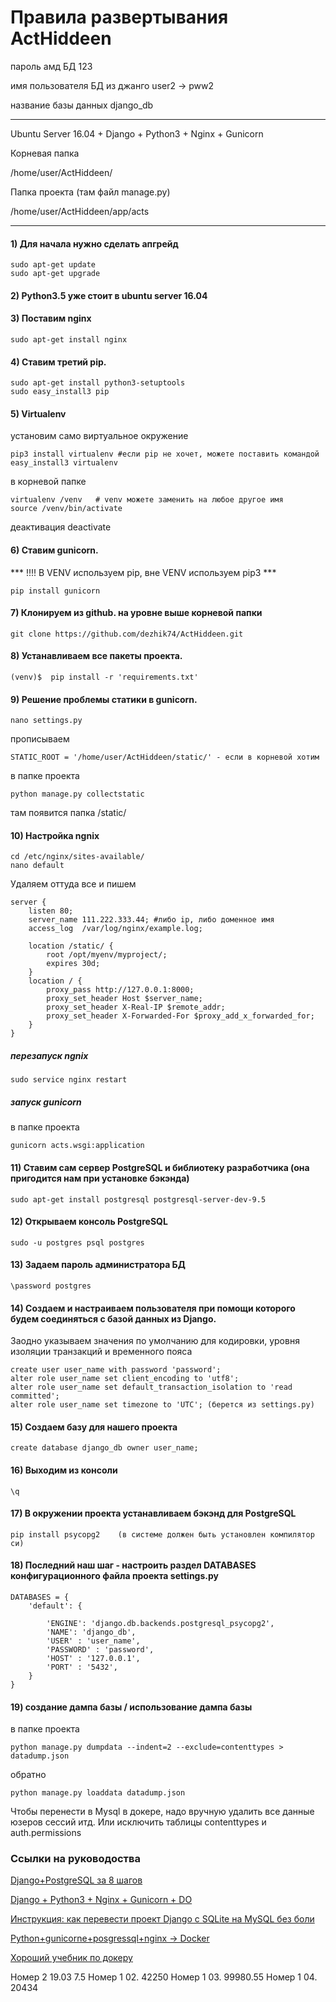 # Правила развертывания ActHiddeen

пароль амд БД 123

имя пользователя БД из джанго user2 -> pww2

название базы данных django_db
***
Ubuntu Server 16.04 + Django + Python3 + Nginx + Gunicorn

Корневая папка

/home/user/ActHiddeen/

Папка проекта (там файл manage.py)

/home/user/ActHiddeen/app/acts
***
#### 1) Для начала нужно сделать апгрейд
```
sudo apt-get update
sudo apt-get upgrade
```
#### 2) Python3.5 уже стоит в ubuntu server 16.04

#### 3) Поставим nginx
```
sudo apt-get install nginx
```
#### 4) Ставим третий pip.
```
sudo apt-get install python3-setuptools
sudo easy_install3 pip
```
#### 5) Virtualenv
установим само виртуальное окружение
```
pip3 install virtualenv #если pip не хочет, можете поставить командой easy_install3 virtualenv
```
в корневой папке
```
virtualenv /venv   # venv можете заменить на любое другое имя
source /venv/bin/activate
```
деактивация deactivate

#### 6) Ставим gunicorn. 
*** !!!! В VENV используем pip, вне VENV используем pip3 ***
```
pip install gunicorn
```
#### 7) Клонируем из github. на уровне выше корневой папки 
```
git clone https://github.com/dezhik74/ActHiddeen.git
```
#### 8) Устанавливаем все пакеты проекта.
```
(venv)$  pip install -r 'requirements.txt'
```
#### 9) Решение проблемы статики в gunicorn.
```
nano settings.py
```
прописываем 
```
STATIC_ROOT = '/home/user/ActHiddeen/static/' - если в корневой хотим
```
в папке проекта
```
python manage.py collectstatic
```
там появится папка /static/

#### 10) Настройка ngnix
```
cd /etc/nginx/sites-available/
nano default
```
Удаляем оттуда все и пишем

```
server {
    listen 80;
    server_name 111.222.333.44; #либо ip, либо доменное имя
    access_log  /var/log/nginx/example.log;

    location /static/ {
        root /opt/myenv/myproject/;
        expires 30d;
    }
    location / {
        proxy_pass http://127.0.0.1:8000; 
        proxy_set_header Host $server_name;
        proxy_set_header X-Real-IP $remote_addr;
        proxy_set_header X-Forwarded-For $proxy_add_x_forwarded_for;
    }
}
```
##### перезапуск ngnix
```
sudo service nginx restart
```
##### запуск gunicorn
в папке проекта
```
gunicorn acts.wsgi:application
```
#### 11) Ставим сам сервер PostgreSQL и библиотеку разработчика (она пригодится нам при установке бэкэнда)
```
sudo apt-get install postgresql postgresql-server-dev-9.5
```
#### 12) Открываем консоль PostgreSQL
```
sudo -u postgres psql postgres
```
#### 13) Задаем пароль администратора БД
```
\password postgres
```
#### 14) Создаем и настраиваем пользователя при помощи которого будем соединяться с базой данных из Django. 
Заодно указываем значения по умолчанию для кодировки, уровня изоляции транзакций и временного пояса
```
create user user_name with password 'password';
alter role user_name set client_encoding to 'utf8';
alter role user_name set default_transaction_isolation to 'read committed';
alter role user_name set timezone to 'UTC'; (берется из settings.py)
```
#### 15) Создаем базу для нашего проекта
```
create database django_db owner user_name;
```
#### 16) Выходим из консоли
```
\q
```
#### 17) В окружении проекта устанавливаем бэкэнд для PostgreSQL
```
pip install psycopg2    (в системе должен быть установлен компилятор си)
```
#### 18) Последний наш шаг - настроить раздел DATABASES конфигурационного файла проекта settings.py

```
DATABASES = {
	'default': {
	
		'ENGINE': 'django.db.backends.postgresql_psycopg2',
		'NAME': 'django_db',
		'USER' : 'user_name',
		'PASSWORD' : 'password',
		'HOST' : '127.0.0.1',
		'PORT' : '5432',
    }
}
```

#### 19) создание дампа базы / использование дампа базы
в папке проекта
```
python manage.py dumpdata --indent=2 --exclude=contenttypes > datadump.json
```
обратно
```
python manage.py loaddata datadump.json
```

Чтобы перенести в Mysql в докере, надо вручную удалить все данные юзеров сессий итд.
Или исключить таблицы contenttypes и auth.permissions
### Ссылки на руководоства

[Django+PostgreSQL за 8 шагов](https://djbook.ru/examples/77/)

[Django + Python3 + Nginx + Gunicorn + DO](https://djbook.ru/examples/62/)

[Инструкция: как перевести проект Django с SQLite на MySQL без боли](https://tproger.ru/articles/django-sqlite-to-mysql/)

[Python+gunicorne+posgressql+nginx -> Docker](https://www.haikson.com/programmirovanie/python/django-nginx-gunicorn-postgresql-docker/)

[Хороший учебник по докеру](https://habr.com/ru/post/310460/)

Номер 2 19.03 7.5
Номер 1 02. 42250
Номер 1 03. 99980.55
Номер 1 04. 20434

 
 
 
